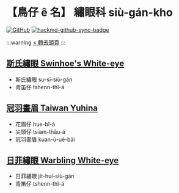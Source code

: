 # 【鳥仔 ê 名】 繡眼科 siù-gán-kho

[![GitHub](https://img.shields.io/badge/GitHub-black?logo=github)](https://github.com/siansiansu/tsiau-a-e-mia)
[![hackmd-github-sync-badge](https://hackmd.io/N7s2UZSUTnK8QUm2GOLmRw/badge)](https://hackmd.io/N7s2UZSUTnK8QUm2GOLmRw)

:::warning
[< 轉去頭頁](https://hackmd.io/@siansiansu/Hy4VzNvha)
:::

## [斯氏繡眼 Swinhoe's White-eye](https://ebird.org/species/swiwhe1)

- 斯氏繡眼 su-sī-siù-gán
- 青笛仔 tshenn-thî-á

## [冠羽畫眉 Taiwan Yuhina](https://ebird.org/species/taiyuh1)

- 花眉仔 hue-bî-á
- 尖頭仔 tsiam-thâu-á
- 冠羽畫眉 kuan-ú-uē-bâi

## [日菲繡眼 Warbling White-eye](https://ebird.org/species/warwhe1)

- 日菲繡眼 ji̍t-hui-siù-gán
- 青笛仔 tshenn-thî-á
